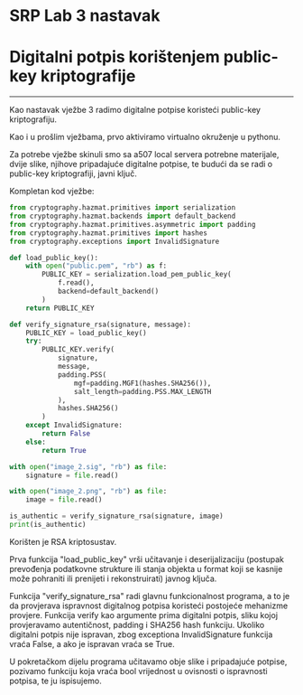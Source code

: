 # SRP Lab 3 nastavak

# Digitalni potpis korištenjem public-key kriptografije

---

Kao nastavak vježbe 3 radimo digitalne potpise koristeći public-key kriptografiju.

Kao i u prošlim vježbama, prvo aktiviramo virtualno okruženje u pythonu.

Za potrebe vježbe skinuli smo sa a507 local servera potrebne materijale, dvije slike, njihove pripadajuće digitalne potpise, te budući da se radi o public-key kriptografiji, javni ključ.

Kompletan kod vježbe:

```python
from cryptography.hazmat.primitives import serialization
from cryptography.hazmat.backends import default_backend
from cryptography.hazmat.primitives.asymmetric import padding
from cryptography.hazmat.primitives import hashes
from cryptography.exceptions import InvalidSignature

def load_public_key():
    with open("public.pem", "rb") as f:
        PUBLIC_KEY = serialization.load_pem_public_key(
            f.read(),
            backend=default_backend()
        )
    return PUBLIC_KEY

def verify_signature_rsa(signature, message):
    PUBLIC_KEY = load_public_key()
    try:
        PUBLIC_KEY.verify(
            signature,
            message,
            padding.PSS(
                mgf=padding.MGF1(hashes.SHA256()),
                salt_length=padding.PSS.MAX_LENGTH
            ),
            hashes.SHA256()
        )
    except InvalidSignature:
        return False
    else:
        return True

with open("image_2.sig", "rb") as file:
    signature = file.read()

with open("image_2.png", "rb") as file:
    image = file.read()  

is_authentic = verify_signature_rsa(signature, image)
print(is_authentic)
```

Korišten je RSA kriptosustav.

Prva funkcija "load_public_key" vrši učitavanje i deserijalizaciju (postupak prevođenja podatkovne strukture ili stanja objekta u format koji se kasnije može pohraniti ili prenijeti i rekonstruirati) javnog ključa.

Funkcija "verify_signature_rsa" radi glavnu funkcionalnost programa, a to je da provjerava ispravnost digitalnog potpisa koristeći postojeće mehanizme provjere. Funkcija verify kao argumente prima digitalni potpis, sliku kojoj provjeravamo autentičnost, padding i SHA256 hash funkciju. Ukoliko digitalni potpis nije ispravan, zbog exceptiona InvalidSignature funkcija vraća False, a ako je ispravan vraća se True.

U pokretačkom dijelu programa učitavamo obje slike i pripadajuće potpise, pozivamo funkciju koja vraća bool vrijednost u ovisnosti o ispravnosti potpisa, te ju ispisujemo.